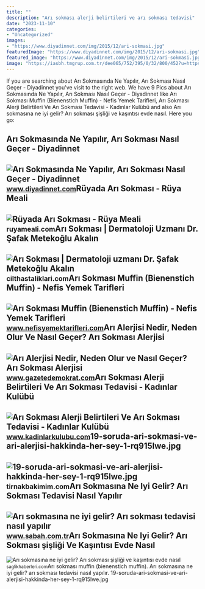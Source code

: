 ```yaml
---
title: ""
description: "Arı sokması alerji belirtileri ve arı sokması tedavisi"
date: "2023-11-10"
categories:
- "Uncategorized"
images:
- "https://www.diyadinnet.com/img/2015/12/ari-sokmasi.jpg"
featuredImage: "https://www.diyadinnet.com/img/2015/12/ari-sokmasi.jpg"
featured_image: "https://www.diyadinnet.com/img/2015/12/ari-sokmasi.jpg"
image: "https://iasbh.tmgrup.com.tr/dee065/752/395/0/32/800/452?u=https://isbh.tmgrup.com.tr/sbh/2019/07/09/ari-sokmasina-ne-iyi-gelir-ari-sokmasi-tedavisi-nasil-yapilir-1562678708645.jpg"
---
```


If you are searching about Arı Sokmasında Ne Yapılır, Arı Sokması Nasıl Geçer - Diyadinnet you've visit to the right web. We have 9 Pics about Arı Sokmasında Ne Yapılır, Arı Sokması Nasıl Geçer - Diyadinnet like Arı Sokması Muffin (Bienenstich Muffin) - Nefis Yemek Tarifleri, Arı Sokması Alerji Belirtileri Ve Arı Sokması Tedavisi - Kadınlar Kulübü and also Arı sokmasına ne iyi gelir? Arı sokması şişliği ve kaşıntısı evde nasıl. Here you go:

Arı Sokmasında Ne Yapılır, Arı Sokması Nasıl Geçer - Diyadinnet
---------------------------------------------------------------

 ![Arı Sokmasında Ne Yapılır, Arı Sokması Nasıl Geçer - Diyadinnet](https://www.diyadinnet.com/img/2015/12/ari-sokmasi.jpg) <small>www.diyadinnet.com</small>Rüyada Arı Sokması - Rüya Meali
-------------------------------

 ![Rüyada Arı Sokması - Rüya Meali](http://ruyameali.com/wp-content/uploads/2017/06/ari-sokmasi-810x578.jpg) <small>ruyameali.com</small>Arı Sokması | Dermatoloji Uzmanı Dr. Şafak Metekoğlu Akalın
-----------------------------------------------------------

 ![Arı Sokması | Dermatoloji uzmanı Dr. Şafak Metekoğlu Akalın](https://cilthastaliklari.com/wp-content/uploads/2021/11/ari-sokmasi.jpg) <small>cilthastaliklari.com</small>Arı Sokması Muffin (Bienenstich Muffin) - Nefis Yemek Tarifleri
---------------------------------------------------------------

 ![Arı Sokması Muffin (Bienenstich Muffin) - Nefis Yemek Tarifleri](https://i.nefisyemektarifleri.com/2014/12/31/ari-sokmasi-muffin-bienenstich-muffin-fotografi-4.jpg) <small>www.nefisyemektarifleri.com</small>Arı Alerjisi Nedir, Neden Olur Ve Nasıl Geçer? Arı Sokması Alerjisi
-------------------------------------------------------------------

 ![Arı Alerjisi Nedir, Neden Olur ve Nasıl Geçer? Arı Sokması Alerjisi](https://www.gazetedemokrat.com/images/haberler/ari-alerjisi-nedir-neden-olur-ve-nasil-gecer-ari-sokmasi-alerjisi-belirtileri-ve-tedavisi-hakkinda-bilgi.jpg) <small>www.gazetedemokrat.com</small>Arı Sokması Alerji Belirtileri Ve Arı Sokması Tedavisi - Kadınlar Kulübü
------------------------------------------------------------------------

 ![Arı Sokması Alerji Belirtileri Ve Arı Sokması Tedavisi - Kadınlar Kulübü](https://www.kadinlarkulubu.com/portal/wp-content/uploads/2015/11/ari_sokmasi_alerji_belirtileri_ve_ari_sokmasi_tedavisi.jpg) <small>www.kadinlarkulubu.com</small>19-soruda-ari-sokmasi-ve-ari-alerjisi-hakkinda-her-sey-1-rq915lwe.jpg
---------------------------------------------------------------------

 ![19-soruda-ari-sokmasi-ve-ari-alerjisi-hakkinda-her-sey-1-rq915lwe.jpg](https://tirnakbakimim.com/wp-content/uploads/2021/11/19-soruda-ari-sokmasi-ve-ari-alerjisi-hakkinda-her-sey-1-rq915lwe.jpg) <small>tirnakbakimim.com</small>Arı Sokmasına Ne Iyi Gelir? Arı Sokması Tedavisi Nasıl Yapılır
--------------------------------------------------------------

 ![Arı sokmasına ne iyi gelir? Arı sokması tedavisi nasıl yapılır](https://iasbh.tmgrup.com.tr/dee065/752/395/0/32/800/452?u=https://isbh.tmgrup.com.tr/sbh/2019/07/09/ari-sokmasina-ne-iyi-gelir-ari-sokmasi-tedavisi-nasil-yapilir-1562678708645.jpg) <small>www.sabah.com.tr</small>Arı Sokmasına Ne Iyi Gelir? Arı Sokması şişliği Ve Kaşıntısı Evde Nasıl
-----------------------------------------------------------------------

 ![Arı sokmasına ne iyi gelir? Arı sokması şişliği ve kaşıntısı evde nasıl](https://saglikhaberleri.com/wp-content/uploads/2019/05/ari-sokmasi-evde-nasil-gecer.jpg) <small>saglikhaberleri.com</small>Arı sokması muffin (bienenstich muffin). Arı sokmasına ne iyi gelir? arı sokması tedavisi nasıl yapılır. 19-soruda-ari-sokmasi-ve-ari-alerjisi-hakkinda-her-sey-1-rq915lwe.jpg
